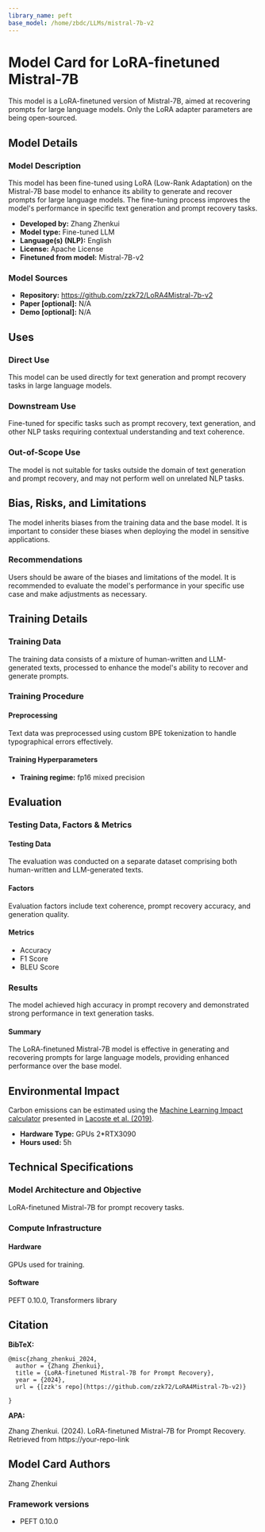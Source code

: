 ```yaml
---
library_name: peft
base_model: /home/zbdc/LLMs/mistral-7b-v2
---
```


# Model Card for LoRA-finetuned Mistral-7B

This model is a LoRA-finetuned version of Mistral-7B, aimed at recovering prompts for large language models. Only the LoRA adapter parameters are being open-sourced.

## Model Details

### Model Description

This model has been fine-tuned using LoRA (Low-Rank Adaptation) on the Mistral-7B base model to enhance its ability to generate and recover prompts for large language models. The fine-tuning process improves the model's performance in specific text generation and prompt recovery tasks.

- **Developed by:** Zhang Zhenkui
- **Model type:** Fine-tuned LLM
- **Language(s) (NLP):** English
- **License:** Apache License
- **Finetuned from model:** Mistral-7B-v2

### Model Sources

- **Repository:** https://github.com/zzk72/LoRA4Mistral-7b-v2
- **Paper [optional]:** N/A
- **Demo [optional]:** N/A

## Uses

### Direct Use

This model can be used directly for text generation and prompt recovery tasks in large language models.

### Downstream Use

Fine-tuned for specific tasks such as prompt recovery, text generation, and other NLP tasks requiring contextual understanding and text coherence.

### Out-of-Scope Use

The model is not suitable for tasks outside the domain of text generation and prompt recovery, and may not perform well on unrelated NLP tasks.

## Bias, Risks, and Limitations

The model inherits biases from the training data and the base model. It is important to consider these biases when deploying the model in sensitive applications.

### Recommendations

Users should be aware of the biases and limitations of the model. It is recommended to evaluate the model's performance in your specific use case and make adjustments as necessary.

## Training Details

### Training Data

The training data consists of a mixture of human-written and LLM-generated texts, processed to enhance the model's ability to recover and generate prompts.

### Training Procedure

#### Preprocessing

Text data was preprocessed using custom BPE tokenization to handle typographical errors effectively.

#### Training Hyperparameters

- **Training regime:** fp16 mixed precision

## Evaluation

### Testing Data, Factors & Metrics

#### Testing Data

The evaluation was conducted on a separate dataset comprising both human-written and LLM-generated texts.

#### Factors

Evaluation factors include text coherence, prompt recovery accuracy, and generation quality.

#### Metrics

- Accuracy
- F1 Score
- BLEU Score

### Results

The model achieved high accuracy in prompt recovery and demonstrated strong performance in text generation tasks.

#### Summary

The LoRA-finetuned Mistral-7B model is effective in generating and recovering prompts for large language models, providing enhanced performance over the base model.

## Environmental Impact

Carbon emissions can be estimated using the [Machine Learning Impact calculator](https://mlco2.github.io/impact#compute) presented in [Lacoste et al. (2019)](https://arxiv.org/abs/1910.09700).

- **Hardware Type:** GPUs 2*RTX3090
- **Hours used:** 5h 

## Technical Specifications

### Model Architecture and Objective

LoRA-finetuned Mistral-7B for prompt recovery tasks.

### Compute Infrastructure

#### Hardware

GPUs used for training.

#### Software

PEFT 0.10.0, Transformers library

## Citation

**BibTeX:**

```
@misc{zhang_zhenkui_2024,
  author = {Zhang Zhenkui},
  title = {LoRA-finetuned Mistral-7B for Prompt Recovery},
  year = {2024},
  url = {[zzk's repo](https://github.com/zzk72/LoRA4Mistral-7b-v2)}

}
```

**APA:**

Zhang Zhenkui. (2024). LoRA-finetuned Mistral-7B for Prompt Recovery. Retrieved from https://your-repo-link

## Model Card Authors

Zhang Zhenkui


### Framework versions

- PEFT 0.10.0
